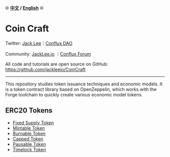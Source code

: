 :globe_with_meridians:	**[中文](./README_ZH.md) / [English](./cache/README.md)** :globe_with_meridians:	

# Coin Craft

Twitter: [Jack Lee](https://x.com/jackleeio)｜[Conflux DAO](https://x.com/ConfluxDAO)

Community: [JackLee.io](https://jacklee.io/) ｜[Conflux Forum](https://forum.conflux.fun/)

All code and tutorials are open source on GitHub: https://github.com/jackleeio/CoinCraft

---

This repository studies token issuance techniques and economic models. It is a token contract library based on OpenZeppelin, which works with the Forge toolchain to quickly create various economic model tokens.

## ERC20 Tokens

- [Fixed Supply Token](./docs/en/ERC20FixedSupply.md)
- [Mintable Token](./docs/en/ERC20Mintable.md)
- [Burnable Token](./docs/en/ERC20WithBurnable.md)
- [Capped Token](./docs/en/ERC20WithCapped.md)
- [Pausable Token](./docs/en/ERC20WithPausable.md)
- [Timelock Token](./docs/en/ERC20WithTimelock.md)